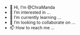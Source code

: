 - 👋 Hi, I’m @ChraManda
- 👀 I’m interested in ...
- 🌱 I’m currently learning ...
- 💞️ I’m looking to collaborate on ...
- 📫 How to reach me ...

<!---
ChraManda/ChraManda is a ✨ special ✨ repository because its `README.md` (this file) appears on your GitHub profile.
You can click the Preview link to take a look at your changes.
--->
